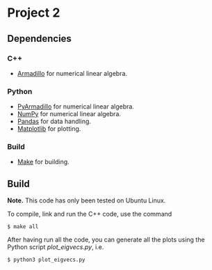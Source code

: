 # Project 2

## Dependencies

### C++
- [Armadillo](http://arma.sourceforge.net/) for numerical linear algebra.

### Python
- [PyArmadillo](https://pypi.org/project/pyarma/) for numerical linear algebra.
- [NumPy](https://pypi.org/project/numpy/) for numerical linear algebra.
- [Pandas](https://pypi.org/project/pandas/) for data handling.
- [Matplotlib](https://pypi.org/project/matplotlib/) for plotting.

### Build
- [Make](https://en.wikipedia.org/wiki/Make_(software)) for building.

## Build

**Note.** This code has only been tested on Ubuntu Linux. 

To compile, link and run the C++ code, use the command
```
$ make all
```

After having run all the code, you can generate all the plots using the Python script *plot_eigvecs.py*, i.e.
```
$ python3 plot_eigvecs.py
```
